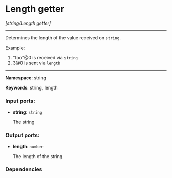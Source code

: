 # Length getter

_[string/Length getter]_

---

Determines the length of the value received on `string`.

Example:

1. "foo"@0 is received via `string`
2. 3@0 is sent via `length`

---

__Namespace__: string

__Keywords__: string, length

### Input ports:

* __string__: ` string `

    The string

### Output ports:

* __length__: ` number `

    The length of the string.

### Dependencies




